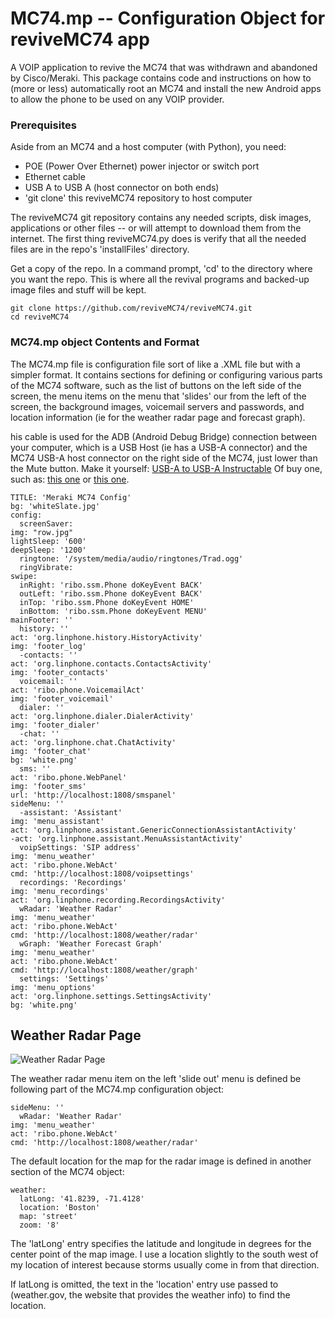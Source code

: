 # MC74.mp -- Configuration Object for reviveMC74 app

A VOIP application to revive the MC74 that was withdrawn and abandoned by Cisco/Meraki.
This package contains code and instructions on how to (more or less) automatically root
an MC74 and install the new Android apps to allow the phone to be used on any VOIP
provider.


### Prerequisites

Aside from an MC74 and a host computer (with Python), you need:

* POE (Power Over Ethernet) power injector or switch port
* Ethernet cable
* USB A to USB A (host connector on both ends)
* 'git clone' this reviveMC74 repository to host computer

The reviveMC74 git repository contains any needed scripts, disk images, applications
or other files -- or will attempt to download them from the internet.  The first thing
reviveMC74.py does is verify that all the needed files are in the repo's 'installFiles'
directory.

Get a copy of the repo. In a command prompt, 'cd' to the directory where you want the 
repo.  This is where all the revival programs and backed-up image files and stuff
will be kept.

    git clone https://github.com/reviveMC74/reviveMC74.git
    cd reviveMC74

### MC74.mp object Contents and Format
The MC74.mp file is configuration file sort of like a .XML file but with a simpler format.
It contains sections for defining or configuring various parts of the MC74 software, such as the 
list of buttons on the left side of the screen, the menu items on the menu that 'slides' our 
from the left of the screen, the background images, voicemail servers and passwords, and location 
information (ie for the weather radar page and forecast graph).


his cable is used for the ADB (Android Debug Bridge) connection between your computer,
which is a USB Host (ie has a USB-A connector) and the MC74 USB-A host connector on
the right side of the MC74, just lower than the Mute button.  Make it yourself:
[USB-A to USB-A Instructable](https://www.instructables.com/Male-to-Male-A-to-A-USB-Cable/)
Of buy one, such as: 
[this one](https://www.amazon.com/UGREEN-Transfer-Enclosures-Printers-Cameras/dp/B00P0E394U)
or 
[this one](https://www.walmart.com/ip/SF-Cable-3-feet-USB-2-0-A-Male-to-A-Male-Cable-Off-White/987955884).
    

    TITLE: 'Meraki MC74 Config'
    bg: 'whiteSlate.jpg'
    config:
      screenSaver:
	img: "row.jpg"
	lightSleep: '600'
	deepSleep: '1200'
      ringtone: '/system/media/audio/ringtones/Trad.ogg'
      ringVibrate:
    swipe:
      inRight: 'ribo.ssm.Phone doKeyEvent BACK'
      outLeft: 'ribo.ssm.Phone doKeyEvent BACK'
      inTop: 'ribo.ssm.Phone doKeyEvent HOME' 
      inBottom: 'ribo.ssm.Phone doKeyEvent MENU' 
    mainFooter: ''
      history: ''
	act: 'org.linphone.history.HistoryActivity'
	img: 'footer_log'
      -contacts: ''
	act: 'org.linphone.contacts.ContactsActivity'
	img: 'footer_contacts'
      voicemail: ''
	act: 'ribo.phone.VoicemailAct'
	img: 'footer_voicemail'
      dialer: ''
	act: 'org.linphone.dialer.DialerActivity'
	img: 'footer_dialer'
      -chat: ''
	act: 'org.linphone.chat.ChatActivity'
	img: 'footer_chat'
	bg: 'white.png'
      sms: ''
	act: 'ribo.phone.WebPanel'
	img: 'footer_sms'
	url: 'http://localhost:1808/smspanel'
    sideMenu: ''
      -assistant: 'Assistant'
	img: 'menu_assistant'
	act: 'org.linphone.assistant.GenericConnectionAssistantActivity'
	-act: 'org.linphone.assistant.MenuAssistantActivity'
      voipSettings: 'SIP address'
	img: 'menu_weather'
	act: 'ribo.phone.WebAct'
	cmd: 'http://localhost:1808/voipsettings'
      recordings: 'Recordings'
	img: 'menu_recordings'
	act: 'org.linphone.recording.RecordingsActivity'
      wRadar: 'Weather Radar'
	img: 'menu_weather'
	act: 'ribo.phone.WebAct'
	cmd: 'http://localhost:1808/weather/radar'
      wGraph: 'Weather Forecast Graph'
	img: 'menu_weather'
	act: 'ribo.phone.WebAct'
	cmd: 'http://localhost:1808/weather/graph'
      settings: 'Settings'
	img: 'menu_options'
	act: 'org.linphone.settings.SettingsActivity'
	bg: 'white.png'



## Weather Radar Page

![Weather Radar Page](doc/weatherRadar.jpg)

The weather radar menu item on the left 'slide out' menu is defined be following part of the
MC74.mp configuration object:

    sideMenu: ''
      wRadar: 'Weather Radar'
	img: 'menu_weather'
	act: 'ribo.phone.WebAct'
	cmd: 'http://localhost:1808/weather/radar'

The default location for the map for the radar image is defined in another section of the MC74 object:

    weather:
      latLong: '41.8239, -71.4128'
      location: 'Boston'
      map: 'street'
      zoom: '8'

The 'latLong' entry specifies the latitude and longitude in degrees for the center point of the 
map image.  I use a location slightly to the south west of my location of interest because 
storms usually come in from that direction.

If latLong is omitted, the text in the 'location' entry use passed to (weather.gov, the website
that provides the weather info) to find the location.
